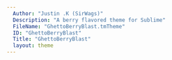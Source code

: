 ```yaml
---
  Author: "Justin .K (SirWags)"
  Description: "A berry flavored theme for Sublime"
  FileName: "GhettoBerryBlast.tmTheme"
  ID: "GhettoBerryBlast"
  Title: "GhettoBerryBlast"
  layout: theme
---
```

  